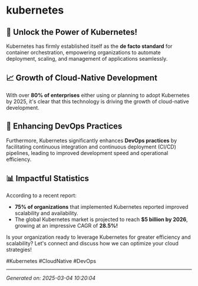 # kubernetes

## 🚀 Unlock the Power of Kubernetes!

Kubernetes has firmly established itself as the **de facto standard** for container orchestration, empowering organizations to automate deployment, scaling, and management of applications seamlessly. 

## 📈 Growth of Cloud-Native Development

With over **80% of enterprises** either using or planning to adopt Kubernetes by 2025, it's clear that this technology is driving the growth of cloud-native development. 

## 🔧 Enhancing DevOps Practices

Furthermore, Kubernetes significantly enhances **DevOps practices** by facilitating continuous integration and continuous deployment (CI/CD) pipelines, leading to improved development speed and operational efficiency. 

## 📊 Impactful Statistics

According to a recent report:
- **75% of organizations** that implemented Kubernetes reported improved scalability and availability. 
- The global Kubernetes market is projected to reach **$5 billion by 2026**, growing at an impressive CAGR of **28.5%!**

Is your organization ready to leverage Kubernetes for greater efficiency and scalability? Let's connect and discuss how we can optimize your cloud strategies! 

#Kubernetes #CloudNative #DevOps

---
*Generated on: 2025-03-04 10:20:04*
